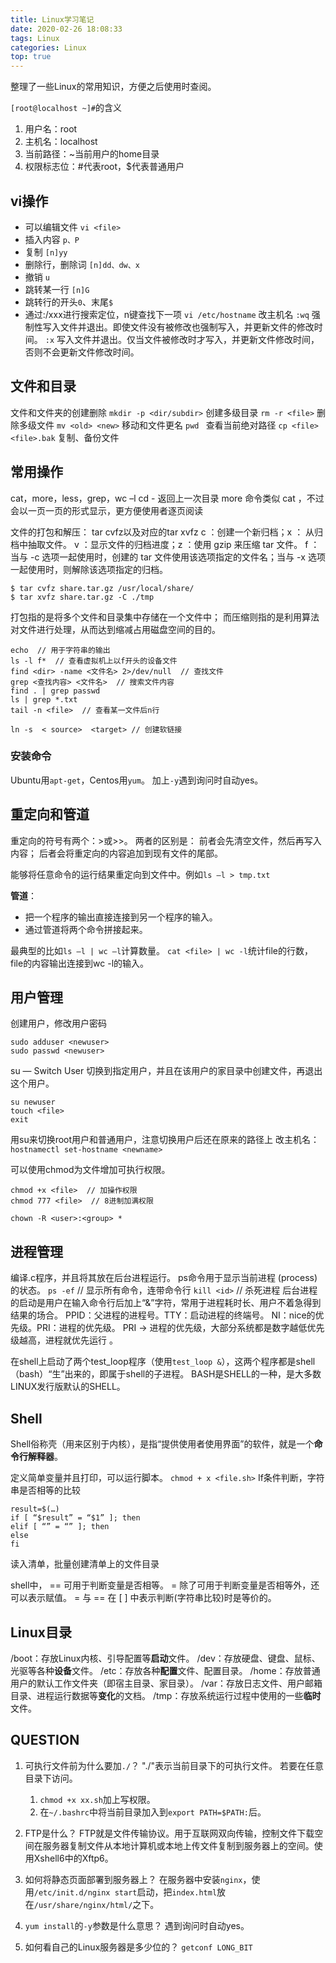 ```yaml
---
title: Linux学习笔记
date: 2020-02-26 18:08:33
tags: Linux
categories: Linux
top: true
---
```

整理了一些Linux的常用知识，方便之后使用时查阅。

<!-- more -->

`[root@localhost ~]#`的含义
1. 用户名：root
2. 主机名：localhost
3. 当前路径：~当前用户的home目录
4. 权限标志位：#代表root，$代表普通用户

## vi操作
- 可以编辑文件 `vi <file>  `
- 插入内容 `p、P`
- 复制 `[n]yy`
- 删除行，删除词 `[n]dd、dw、x`
- 撤销 `u`
- 跳转某一行 `[n]G`
- 跳转行的开头`0`、末尾`$`
- 通过:/xxx进行搜索定位，n键查找下一项
`vi /etc/hostname` 改主机名
`:wq`   强制性写入文件并退出。即使文件没有被修改也强制写入，并更新文件的修改时间。
`:x`    写入文件并退出。仅当文件被修改时才写入，并更新文件修改时间，否则不会更新文件修改时间。

## 文件和目录
文件和文件夹的创建删除
`mkdir -p <dir/subdir>`  创建多级目录
`rm -r <file>`   删除多级文件
`mv <old> <new>`  移动和文件更名
`pwd ` 查看当前绝对路径
`cp <file> <file>.bak`  复制、备份文件

## 常用操作
cat，more，less，grep，wc –l
cd - 返回上一次目录
more 命令类似 cat ，不过会以一页一页的形式显示，更方便使用者逐页阅读



文件的打包和解压： tar cvfz以及对应的tar xvfz 
c ：创建一个新归档；x ： 从归档中抽取文件。
v ：显示文件的归档进度；z ：使用 gzip 来压缩 tar 文件。
f ：当与 -c 选项一起使用时，创建的 tar 文件使用该选项指定的文件名；当与 -x 选项
一起使用时，则解除该选项指定的归档。
```
$ tar cvfz share.tar.gz /usr/local/share/
$ tar xvfz share.tar.gz -C ./tmp
```
打包指的是将多个文件和目录集中存储在一个文件中；
而压缩则指的是利用算法对文件进行处理，从而达到缩减占用磁盘空间的目的。

```
echo  // 用于字符串的输出
ls -l f*  // 查看虚拟机上以f开头的设备文件
find <dir> -name <文件名> 2>/dev/null  // 查找文件
grep <查找内容> <文件名>  // 搜索文件内容
find . | grep passwd
ls | grep *.txt
tail -n <file>	// 查看某一文件后n行

ln -s  < source>  <target> // 创建软链接  
```

### 安装命令
Ubuntu用`apt-get`，Centos用`yum`。
加上`-y`遇到询问时自动yes。

## 重定向和管道

重定向的符号有两个：>或>>。
两者的区别是：
前者会先清空文件，然后再写入内容；
后者会将重定向的内容追加到现有文件的尾部。

能够将任意命令的运行结果重定向到文件中。例如`ls –l > tmp.txt`

**管道**：
- 把一个程序的输出直接连接到另一个程序的输入。
- 通过管道将两个命令拼接起来。

最典型的比如` ls –l | wc –l `计算数量。
`cat <file> | wc -l`统计file的行数，file的内容输出连接到wc -l的输入。

## 用户管理
创建用户，修改用户密码
```
sudo adduser <newuser>     
sudo passwd <newuser>
```
su — Switch User
切换到指定用户，并且在该用户的家目录中创建文件，再退出这个用户。
```
su newuser 
touch <file>
exit 
```

用su来切换root用户和普通用户，注意切换用户后还在原来的路径上
改主机名：`hostnamectl set-hostname <newname>`

可以使用chmod为文件增加可执行权限。
```
chmod +x <file>  // 加操作权限
chmod 777 <file>  // 8进制加满权限
```

`chown -R <user>:<group> *`
## 进程管理
编译.c程序，并且将其放在后台进程运行。
ps命令用于显示当前进程 (process) 的状态。
`ps -ef`   // 显示所有命令，连带命令行
`kill <id>`  // 杀死进程
后台进程的启动是用户在输入命令行后加上“&”字符，常用于进程耗时长、用户不着急得到结果的场合。
PPID：父进程的进程号。TTY：启动进程的终端号。
NI：nice的优先级。PRI：进程的优先级。
PRI -> 进程的优先级，大部分系统都是数字越低优先级越高，进程就优先运行 。

在shell上启动了两个test_loop程序（使用`test_loop &`），这两个程序都是shell（bash）“生”出来的，即属于shell的子进程。
BASH是SHELL的一种，是大多数LINUX发行版默认的SHELL。

## Shell
Shell俗称壳（用来区别于内核），是指“提供使用者使用界面”的软件，就是一个**命令行解释器**。

定义简单变量并且打印，可以运行脚本。
`chmod + x <file.sh>`
If条件判断，字符串是否相等的比较
```
result=$(…)
if [ “$result” = “$1” ]; then
elif [ “” = “” ]; then
else
fi
```
读入清单，批量创建清单上的文件目录

shell中，
== 可用于判断变量是否相等。
= 除了可用于判断变量是否相等外，还可以表示赋值。
= 与 == 在 [ ] 中表示判断(字符串比较)时是等价的。

## Linux目录
/boot：存放Linux内核、引导配置等**启动**文件。
/dev：存放硬盘、键盘、鼠标、光驱等各种**设备**文件。
/etc：存放各种**配置**文件、配置目录。
/home：存放普通用户的默认工作文件夹（即宿主目录、家目录）。
/var：存放日志文件、用户邮箱目录、进程运行数据等**变化**的文档。
/tmp：存放系统运行过程中使用的一些**临时**文件。

## QUESTION
1. 可执行文件前为什么要加`./`？
"./"表示当前目录下的可执行文件。
若要在任意目录下访问。
	1. `chmod +x xx.sh`加上写权限。
	2. 在`~/.bashrc`中将当前目录加入到`export PATH=$PATH:`后。
2. FTP是什么？
FTP就是文件传输协议。用于互联网双向传输，控制文件下载空间在服务器复制文件从本地计算机或本地上传文件复制到服务器上的空间。使用Xshell6中的Xftp6。
3. 如何将静态页面部署到服务器上？
在服务器中安装`nginx`，使用`/etc/init.d/nginx start`启动，把`index.html`放在`/usr/share/nginx/html/`之下。

4. `yum install`的`-y`参数是什么意思？
遇到询问时自动yes。

5. 如何看自己的Linux服务器是多少位的？
`getconf LONG_BIT`











